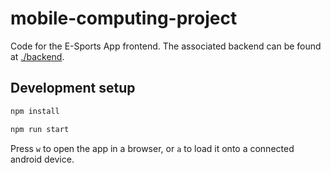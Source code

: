 # mobile-computing-project

Code for the E-Sports App frontend.
The associated backend can be found at [./backend](./backend).

## Development setup

```sh
npm install
```

```sh
npm run start
```

Press `w` to open the app in a browser, or `a` to load it onto a connected android device.
